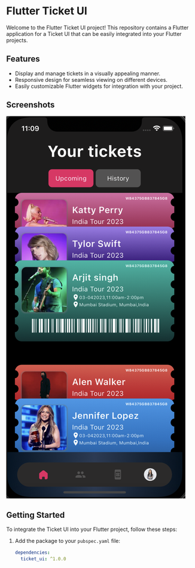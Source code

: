 # Flutter Ticket UI

Welcome to the Flutter Ticket UI project! This repository contains a Flutter application for a Ticket UI that can be easily integrated into your Flutter projects.

## Features

- Display and manage tickets in a visually appealing manner.
- Responsive design for seamless viewing on different devices.
- Easily customizable Flutter widgets for integration with your project.

## Screenshots

![Ticket UI](screenshots/Ticket_UI.png)

## Getting Started

To integrate the Ticket UI into your Flutter project, follow these steps:

1. Add the package to your `pubspec.yaml` file:

   ```yaml
   dependencies:
     ticket_ui: ^1.0.0
